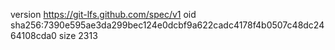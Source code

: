 version https://git-lfs.github.com/spec/v1
oid sha256:7390e595ae3da299bec124e0dcbf9a622cadc4178f4b0507c48dc2464108cda0
size 2313
